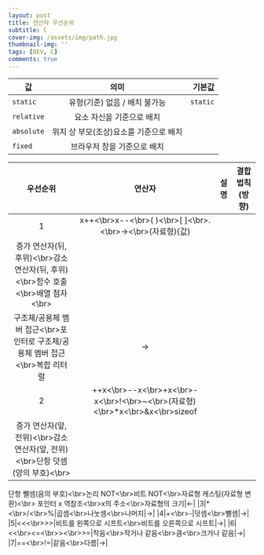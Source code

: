 ```yaml
---
layout: post
title: 연산자 우선순위
subtitle: C
cover-img: /assets/img/path.jpg
thumbnail-img: ''
tags: [DEV, C]
comments: true
---
```


| 값 | 의미 | 기본값 |
|---|:---:|---:|
| `static` | 유형(기준) 없음 / 배치 불가능 | `static` |
| `relative` | 요소 자신을 기준으로 배치 |  |
| `absolute` | 위치 상 부모(조상)요소를 기준으로 배치 |  |
| `fixed` | 브라우저 창을 기준으로 배치 |  |

|우선순위|연산자|설명|결합 법칙(방향)|
|:---:|:---:|:---:|:---:|
|1|x++<\br>x--<\br>( )<\br>[ ]<\br>.<\br>-><\br>(자료형){값}
|증가 연산자(뒤, 후위)<\br>감소 연산자(뒤, 후위)<\br>함수 호출<\br>배열 첨자<\br>
구조체/공용체 멤버 접근<\br>포인터로 구조체/공용체 멤버 접근<\br>복합 리터럴|→|
|2|++x<\br>--x<\br>+x<\br>-x<\br>!<\br>~<\br>(자료형)<\br>*x<\br>&x<\br>sizeof
|증가 연산자(앞, 전위)<\br>감소 연산자(앞, 전위)<\br>단항 덧셈(양의 부호)<\br>
단항 뺄셈(음의 부호)<\br>논리 NOT<\br>비트 NOT<\br>자료형 캐스팅(자료형 변환)<\br>
포인터 x 역참조<\br>x의 주소<\br>자료형의 크기|←|
|3|*<\br>/<\br>%|곱셈<\br>나눗셈<\br>나머지|→|
|4|+<\br>-|덧셈<\br>뺄셈|→|
|5|<<<\br>>>|비트를 왼쪽으로 시프트<\br>비트를 오른쪽으로 시프트|→|
|6|<<\br><=<\br>><\br>>=|작음<\br>작거나 같음<\br>큼<\br>크거나 같음|→|
|7|==<\br>!=|같음<\br>다름|→|
